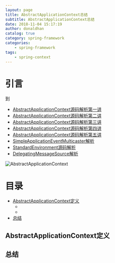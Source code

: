```yaml
---
layout: page
title: AbstractApplicationContext总结
subtitle: AbstractApplicationContext总结
date: 2018-11-04 15:17:19
author: donaldhan
catalog: true
category: spring-framework
categories:
    - spring-framework
tags:
    - spring-context
---
```


# 引言
到

* [AbstractApplicationContext源码解析第一讲][]
* [AbstractApplicationContext源码解析第二讲]
* [AbstractApplicationContext源码解析第三讲][]
* [AbstractApplicationContext源码解析第四讲][]
* [AbstractApplicationContext源码解析第五讲][]
* [SimpleApplicationEventMulticaster解析][]
* [StandardEnvironment源码解析][]
* [DelegatingMessageSource解析][]

![AbstractApplicationContext](/image/spring-context/AbstractApplicationContext.png)



# 目录
* [AbstractApplicationContext定义](abstractapplicationcontext定义)
    * [](#)
    * [](#)
* [总结](#总结)

## AbstractApplicationContext定义


## 总结

[AbstractApplicationContext源码解析第一讲]:https://donaldhan.github.io/spring-framework/2017/12/27/AbstractApplicationContext%E5%AE%9A%E4%B9%89%E7%AC%AC%E4%B8%80%E8%AE%B2.html "AbstractApplicationContext源码解析第一讲"

[AbstractApplicationContext源码解析第二讲]:https://donaldhan.github.io/spring-framework/2017/12/27/AbstractApplicationContext%E6%BA%90%E7%A0%81%E8%A7%A3%E6%9E%90%E7%AC%AC%E4%BA%8C%E8%AE%B2.html "AbstractApplicationContext源码解析第二讲"

[AbstractApplicationContext源码解析第三讲]:https://donaldhan.github.io/spring-framework/2018/01/04/AbstractApplicationContext%E6%BA%90%E7%A0%81%E8%A7%A3%E6%9E%90%E7%AC%AC%E4%B8%89%E8%AE%B2.html "AbstractApplicationContext源码解析第三讲"

[AbstractApplicationContext源码解析第四讲]:https://donaldhan.github.io/spring-framework/2018/01/24/AbstractApplicationContext%E6%BA%90%E7%A0%81%E8%A7%A3%E6%9E%90%E7%AC%AC%E5%9B%9B%E8%AE%B2.html "AbstractApplicationContext源码解析第四讲"


[AbstractApplicationContext源码解析第五讲]:https://donaldhan.github.io/spring-framework/2018/01/26/AbstractApplicationContext%E6%BA%90%E7%A0%81%E8%A7%A3%E6%9E%90%E7%AC%AC%E4%BA%94%E8%AE%B2.html "AbstractApplicationContext源码解析第五讲"

[SimpleApplicationEventMulticaster解析]:https://donaldhan.github.io/spring-framework/2018/01/06/SimpleApplicationEventMulticaster%E8%A7%A3%E6%9E%90.html "SimpleApplicationEventMulticaster解析"

[StandardEnvironment源码解析]:https://donaldhan.github.io/spring-framework/2018/01/10/StandardEnvironment%E6%BA%90%E7%A0%81%E8%A7%A3%E6%9E%90.html "StandardEnvironment源码解析"


[DelegatingMessageSource解析]:https://donaldhan.github.io/spring-framework/2018/01/11/DelegatingMessageSource%E8%A7%A3%E6%9E%90.html "DelegatingMessageSource解析"  
